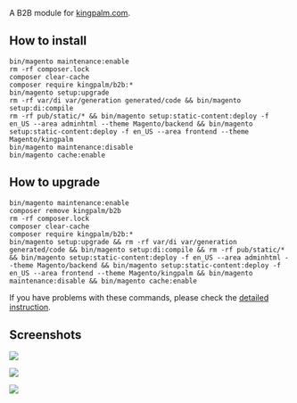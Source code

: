 A B2B module for [kingpalm.com](https://kingpalm.com).

## How to install
```
bin/magento maintenance:enable
rm -rf composer.lock
composer clear-cache
composer require kingpalm/b2b:*
bin/magento setup:upgrade
rm -rf var/di var/generation generated/code && bin/magento setup:di:compile
rm -rf pub/static/* && bin/magento setup:static-content:deploy -f en_US --area adminhtml --theme Magento/backend && bin/magento setup:static-content:deploy -f en_US --area frontend --theme Magento/kingpalm
bin/magento maintenance:disable
bin/magento cache:enable
```

## How to upgrade
```
bin/magento maintenance:enable
composer remove kingpalm/b2b
rm -rf composer.lock
composer clear-cache
composer require kingpalm/b2b:*
bin/magento setup:upgrade && rm -rf var/di var/generation generated/code && bin/magento setup:di:compile && rm -rf pub/static/* && bin/magento setup:static-content:deploy -f en_US --area adminhtml --theme Magento/backend && bin/magento setup:static-content:deploy -f en_US --area frontend --theme Magento/kingpalm && bin/magento maintenance:disable && bin/magento cache:enable
```

If you have problems with these commands, please check the [detailed instruction](https://mage2.pro/t/263).

## Screenshots
![](https://mage2.pro/uploads/default/original/2X/c/c1291a75b828366b710e8f82cfbe8173f95f1ce4.png)

![](https://mage2.pro/uploads/default/original/2X/a/adf0d0f720d9231dd453034e81f3dfe6544bc0d0.png)

![](https://mage2.pro/uploads/default/original/2X/0/0533299914170b64100dc89102fd6a5927496a17.png)